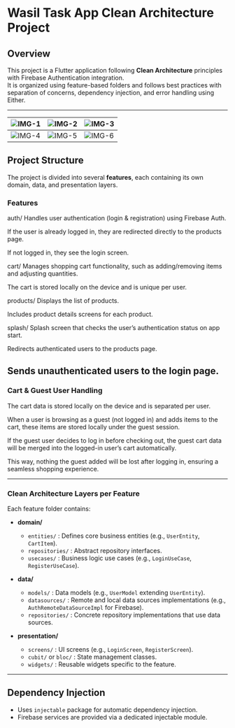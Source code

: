 # Wasil Task App Clean Architecture Project

## Overview

This project is a Flutter application following **Clean Architecture** principles with Firebase Authentication integration.  
It is organized using feature-based folders and follows best practices with separation of concerns, dependency injection, and error handling using Either.

---
| ![IMG-1](https://github.com/user-attachments/assets/d9bbb067-faa4-4064-9a05-d1c783288ee3) | ![IMG-2](https://github.com/user-attachments/assets/ec05b560-1d50-4a65-b9a9-2c7c66a762c8) | ![IMG-3](https://github.com/user-attachments/assets/60cde28e-5990-49c1-ae5a-f73ec627e728) |
|---|---|---|
| ![IMG-4](https://github.com/user-attachments/assets/a4db2f4c-92eb-4877-b800-9a637fcd9047)  | ![IMG-5](https://github.com/user-attachments/assets/3dd3b2a7-c3c1-4761-9b87-32e9d6b0b6f3) | ![IMG-6](https://github.com/user-attachments/assets/b585fe35-a160-42f4-b072-3a56fdd5a994) |





## Project Structure

The project is divided into several **features**, each containing its own domain, data, and presentation layers.

### Features

auth/
Handles user authentication (login & registration) using Firebase Auth.

If the user is already logged in, they are redirected directly to the products page.

If not logged in, they see the login screen.

cart/
Manages shopping cart functionality, such as adding/removing items and adjusting quantities.

The cart is stored locally on the device and is unique per user.

products/
Displays the list of products.

Includes product details screens for each product.

splash/
Splash screen that checks the user’s authentication status on app start.

Redirects authenticated users to the products page.

Sends unauthenticated users to the login page.
---

### Cart & Guest User Handling
The cart data is stored locally on the device and is separated per user.

When a user is browsing as a guest (not logged in) and adds items to the cart, these items are stored locally under the guest session.

If the guest user decides to log in before checking out, the guest cart data will be merged into the logged-in user’s cart automatically.

This way, nothing the guest added will be lost after logging in, ensuring a seamless shopping experience.



---

### Clean Architecture Layers per Feature

Each feature folder contains:

- **domain/**  
  - `entities/` : Defines core business entities (e.g., `UserEntity`, `CartItem`).  
  - `repositories/` : Abstract repository interfaces.  
  - `usecases/` : Business logic use cases (e.g., `LoginUseCase`, `RegisterUseCase`).

- **data/**  
  - `models/` : Data models (e.g., `UserModel` extending `UserEntity`).  
  - `datasources/` : Remote and local data sources implementations (e.g., `AuthRemoteDataSourceImpl` for Firebase).  
  - `repositories/` : Concrete repository implementations that use data sources.

- **presentation/**  
  - `screens/` : UI screens (e.g., `LoginScreen`, `RegisterScreen`).  
  - `cubit/` or `bloc/` : State management classes.  
  - `widgets/` : Reusable widgets specific to the feature.

---

## Dependency Injection

- Uses `injectable` package for automatic dependency injection.
- Firebase services are provided via a dedicated injectable module.


